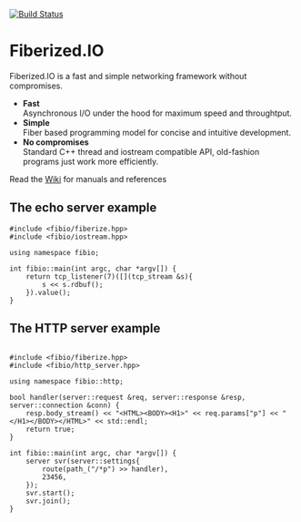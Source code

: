 [![Build Status](https://travis-ci.org/windoze/fibio.svg?branch=http)](https://travis-ci.org/windoze/fibio)

Fiberized.IO
============

Fiberized.IO is a fast and simple networking framework without compromises.

* <B>Fast</B><BR/>Asynchronous I/O under the hood for maximum speed and throughtput.
* <B>Simple</B><BR/>Fiber based programming model for concise and intuitive development.
* <B>No compromises</B><BR/>Standard C++ thread and iostream compatible API, old-fashion programs just work more efficiently.

Read the [Wiki](https://github.com/windoze/fibio/wiki) for manuals and references

The echo server example
-----------------------
```
#include <fibio/fiberize.hpp>
#include <fibio/iostream.hpp>
 
using namespace fibio;
 
int fibio::main(int argc, char *argv[]) {
    return tcp_listener(7)([](tcp_stream &s){
        s << s.rdbuf();
    }).value();
}
```


The HTTP server example
-----------------------
<pre><code>
#include &lt;fibio/fiberize.hpp&gt;
#include &lt;fibio/http_server.hpp&gt;

using namespace fibio::http;

bool handler(server::request &req, server::response &resp, server::connection &conn) {
    resp.body_stream() &lt;&lt; "&lt;HTML&gt;&lt;BODY&gt;&lt;H1&gt;" &lt;&lt; req.params["p"] &lt;&lt; "&lt;/H1&gt;&lt;/BODY&gt;&lt;/HTML&gt;" &lt;&lt; std::endl;
    return true;
}

int fibio::main(int argc, char *argv[]) {
    server svr(server::settings{
        route(path_("/*p") >> handler),
        23456,
    });
    svr.start();
    svr.join();
}
</code></pre>
